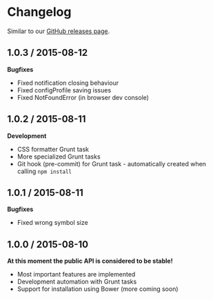 # Changelog

Similar to our [GitHub releases page](https://github.com/dominique-mueller/notification-js/releases).



## 1.0.3 / 2015-08-12

**Bugfixes**

* Fixed notification closing behaviour
* Fixed configProfile saving issues
* Fixed NotFoundError (in browser dev console)



## 1.0.2 / 2015-08-11

**Development**

* CSS formatter Grunt task
* More specialized Grunt tasks
* Git hook (pre-commit) for Grunt task - automatically created when calling `npm install`



## 1.0.1 / 2015-08-11

**Bugfixes**

* Fixed wrong symbol size



## 1.0.0 / 2015-08-10

**At this moment the public API is considered to be stable!**

* Most important features are implemented
* Development automation with Grunt tasks
* Support for installation using Bower (more coming soon)
